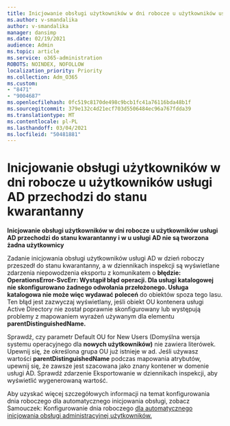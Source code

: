 ```yaml
---
title: Inicjowanie obsługi użytkowników w dni robocze u użytkowników usługi AD przechodzi do stanu kwarantanny
ms.author: v-smandalika
author: v-smandalika
manager: dansimp
ms.date: 02/19/2021
audience: Admin
ms.topic: article
ms.service: o365-administration
ROBOTS: NOINDEX, NOFOLLOW
localization_priority: Priority
ms.collection: Adm_O365
ms.custom:
- "8471"
- "9004687"
ms.openlocfilehash: 0fc519c8170de498c9bcb1fc41a76116bda48b1f
ms.sourcegitcommit: 379e132c4d21ecf703d5506484ec96a767fdda39
ms.translationtype: MT
ms.contentlocale: pl-PL
ms.lasthandoff: 03/04/2021
ms.locfileid: "50481881"
---
```

# <a name="workday-to-ad-user-provisioning-goes-into-quarantine-state"></a>Inicjowanie obsługi użytkowników w dni robocze u użytkowników usługi AD przechodzi do stanu kwarantanny

**Inicjowanie obsługi użytkowników w dni robocze u użytkowników usługi AD przechodzi do stanu kwarantanny i w u usługi AD nie są tworzona żadna użytkownicy**

Zadanie inicjowania obsługi użytkowników usługi AD w dzień roboczy przeszedł do stanu kwarantanny, a w dziennikach inspekcji są wyświetlane zdarzenia niepowodzenia eksportu z komunikatem o **błędzie: OperationsError-SvcErr: Wystąpił błąd operacji. Dla usługi katalogowej nie skonfigurowano żadnego odwołania przełożonego. Usługa katalogowa nie może więc wydawać poleceń** do obiektów spoza tego lasu. Ten błąd jest zazwyczaj wyświetlany, jeśli obiekt OU kontenera usługi Active Directory nie został poprawnie skonfigurowany lub występują problemy z mapowaniem wyrażeń używanym dla elementu **parentDistinguishedName.**

Sprawdź, czy parametr Default OU for New Users (Domyślna wersja systemu operacyjnego dla **nowych użytkowników)** nie zawiera literówek. Upewnij się, że określona grupa OU już istnieje w ad. Jeśli używasz wartości **parentDistinguishedName** podczas mapowania atrybutów, upewnij się, że zawsze jest szacowana jako znany kontener w domenie usługi AD. Sprawdź zdarzenie Eksportowanie w dziennikach inspekcji, aby wyświetlić wygenerowaną wartość.

Aby uzyskać więcej szczegółowych informacji na temat konfigurowania dnia roboczego dla automatycznego inicjowania obsługi, zobacz Samouczek: Konfigurowanie dnia roboczego [dla automatycznego inicjowania obsługi administracyjnej użytkowników.](https://docs.microsoft.com/azure/active-directory/saas-apps/workday-inbound-tutorial)

